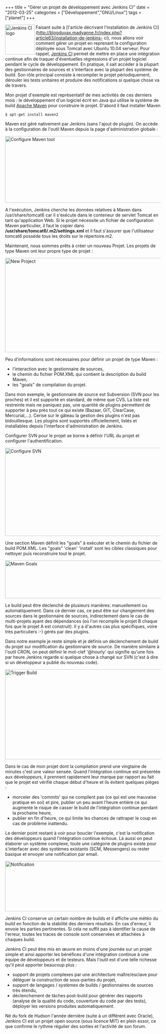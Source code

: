 +++
title = "Gérer un projet de développement avec Jenkins CI"
date = "2012-03-25"
categories = ["Développement","GNU/Linux"]
tags = ["planet"]
+++


 <img style="width: 96px; height: 96px;" alt="Jenkins CI  logo"
src="images/06x/jenkins-logo.png" align="left" /> Faisant suite à
[l'article décrivant l'installation de Jenkins
CI](http://blogduyax.madyanne.fr/index.php?article63/installation-de-jenkins-
ci), nous allons voir comment gérer un projet en reprenant la configuration
déployée sous Tomcat avec Ubuntu 10.04 serveur. Pour rappel, [Jenkins
CI](http://fr.wikipedia.org/wiki/Jenkins_%28informatique%29) permet de mettre en
place une intégration continue afin de traquer d'éventuelles régressions d'un
projet logiciel pendant le cycle de développement. En pratique, il sait
accéder à la plupart des gestionnaires de sources et s'interface avec la
plupart des système de build. Son rôle principal consiste à recompiler le
projet périodiquement, dérouler les tests unitaires et produire des
notifications si quelque chose va de travers.

Mon projet d'exemple est représentatif de mes activités de ces derniers mois :
le développement d'un logiciel écrit en Java qui utilise le système de build
[Apache Maven](http://fr.wikipedia.org/wiki/Apache_Maven) pour construire le
projet. D'abord il faut installer Maven

    $ apt-get install maven2
Maven est géré nativement par Jenkins (sans l'ajout de plugin). On accède à
la configuration de l'outil Maven depuis la page d'administration globale :

 <img style=" width: 664px; height: 215px;" alt="Configure  Maven tool"
src="images/06x/configure-maven-tool.png" />

A l'exécution, Jenkins cherche les données relatives à Maven dans
/usr/share/tomcat6 car il s'exécute dans le conteneur de servlet Tomcat en tant
qu'application Web. Si le projet nécessite un fichier de configuration Maven
particulier, il faut le copier dans **/usr/share/tomcat6/.m2/settings.xml** et
il faut s'assurer que l'utilisateur tomcat6 possède tous les droits sur le
répertoire.m2.

Maintenant, nous sommes prêts à créer un nouveau Projet. Les projets de type
Maven ont leur propre type de projet :

 <img style="width: 655px; height: 304px;" alt="New Project"
src="images/06x/new-project.png" />

Peu d'informations sont nécessaires pour définir un projet de type Maven :



*    l'interaction avec le gestionnaire de sources,
*    le chemin du fichier POM.XML qui contient la description du build Maven,
*    les "goals" de compilation du projet.

Dans mon exemple, le gestionnaire de source est Subversion (SVN pour les
proches) et il est supporté en standard, de même que CVS. La liste est
restreinte mais ne paniquez pas, une quantité de plugins permettent de
supporter à peu près tout ce qui existe (Bazaar, GIT, ClearCase,
Mercurial,...). Cerise sur le gâteau la gestion des plugins n'est pas
bidouillesque. Les plugins sont supportés officiellement, listés et
installables depuis l'interface d'administration de Jenkins.

Configurer SVN pour le projet se borne à définir l'URL du projet et configurer
l'authentification.

 <img style="width: 647px; height: 284px;" alt="Configure  SVN"
src="images/06x/configure-repository.png" />

Une section Maven définit les "goals" à exécuter et le chemin du fichier de
build POM.XML. Les "goals" 'clean' 'install' sont les cibles classiques pour
nettoyer puis reconstruire tout le projet.

 <img style=" width: 604px; height: 122px;" alt="Maven Goals"
src="images/06x/maven-goals.png" />

Le build peut être déclenché de plusieurs manières: manuellement ou
automatiquement. Dans ce dernier cas, ce peut être sur changement des sources
dans le gestionnaire de sources, indirectement dans le cas de multi-projets
ayant des dépendances (où l'on recompile le projet B chaque fois que le projet
A est construit). Il y a d'autres cas plus spécifiques, voire très
particuliers :-) gérés par des plugins.

Dans notre exemple je reste simple et je définis un déclenchement de build du
projet sur modification du gestionnaire de source. De manière similaire à
l'outil CRON, on peut définir le mot-clef '@hourly' qui signifie qu'une fois
par heure Jenkins regarde si quelque chose à changé sur SVN (c'est à dire si
un développeur a publié du nouveau code).

 <img style=" width: 556px; height: 290px;" alt="Trigger  Build"
src="images/06x/trigger-build.png" />

Dans le cas de mon projet dont la compilation prend une vingtaine de minutes
c'est une valeur sensée. Quand l'intégration continue est présentée aux
développeurs, il prennent rapidement leur marque par rapport au fait que le
projet est vérifié chaque début d'heure et ils évitent quelques pièges :



*    morceler des 'commits' qui ne compilent pas (ce qui est une mauvaise pratique en
soi) et pire, publier un peu avant l'heure entière ce qui augmente le risque de
casser le build de l'intégration continue pendant la prochaine heure,
*    publier en fin d'heure, ce qui limite les chances de rattraper le coup en cas de
problème inattendu.

Le dernier point restant à voir pour boucler l'exemple, c'est la notification
des développeurs quand l'intégration continue échoue. Là aussi on peut
élaborer un système complexe, toute une catégorie de plugins existe pour
s'interfacer avec des systèmes existants (SCM, Messengers) ou rester basique et
envoyer une notification par email.

 <img style=" width: 623px; height: 162px;" alt="Notification"
src="images/06x/notify-build-errors.png" />

Jenkins CI conserve un certain nombre de builds et il affiche une météo du
build en fonction de la stabilité des derniers résultats. En cas d'erreur, il
envoie les parties pertinentes. Si cela ne suffit pas à identifier la cause de
l'erreur, toutes les traces de console sont conservées et attachées à chaques
build.

Jenkins CI peut être mis en œuvre en moins d'une journée sur un projet simple
et ainsi apporter les bénéfices d'une intégration continue à une équipe de
développeurs et de testeurs. Mais l'outil est d'une telle richesse qu'il peut
apporter beaucoup plus :



*    support de projets complexes par une architecture maître/esclave pour
déléguer la construction de sous-parties du projet,
*    support de langages / systèmes de builds / gestionnaires de sources très
étendu,
*    déclenchement de tâches post-build pour générer des rapports (analyse de la
qualité du code, couverture du code par des tests), déployer les versions
produites automatiquement.

Né du fork de Hudson l'année dernière (suite à un différent avec Oracle),
Jenkins CI est un projet open source (sous licence MIT) en plein essor, ce que
confirme le rythme régulier des sorties et l'activité de son forum.



